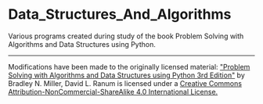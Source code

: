 # Data_Structures_And_Algorithms
Various programs created during study of the book Problem Solving with Algorithms and Data Structures using Python.

---

Modifications have been made to the originally licensed material: ["Problem Solving with Algorithms and Data Structures using Python 3rd Edition"](https://runestone.academy/runestone/books/published/pythonds3/index.html) by Bradley N. Miller, David L. Ranum is licensed under a [Creative Commons Attribution-NonCommercial-ShareAlike 4.0 International License.](https://creativecommons.org/licenses/by-nc-sa/4.0/)  

